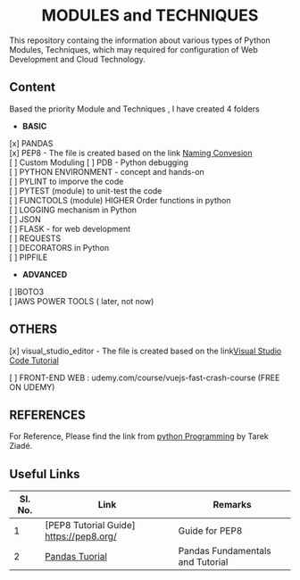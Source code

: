 <h1 align ="Center"> MODULES and TECHNIQUES </h1>


This repository containg the information about various types of Python Modules, Techniques, which may required for configuration of Web Development and Cloud Technology. <br />

## Content

Based the priority Module and Techniques , I have created 4 folders 

* **BASIC**

[x] PANDAS  <br />
[x] PEP8 - The file is created based on the link [Naming Convesion](https://www.youtube.com/watch?v=Sm0wwmEwqpI&fbclid=IwAR1Q78KGJyPS1arHwc0NGT6LFX1mYiZ54Km5jFhaAyCM6PCQXLnhcTr_F6g) <br />
[ ] Custom Moduling
[ ] PDB - Python debugging <br />
[ ] PYTHON ENVIRONMENT - concept and hands-on <br />
[ ] PYLINT to imporve the code <br />
[ ] PYTEST (module) to unit-test the code <br />
[ ] FUNCTOOLS (module) HIGHER Order functions in python <br />
[ ] LOGGING mechanism in Python <br />
[ ] JSON <br />
[ ] FLASK - for web development <br />
[ ] REQUESTS  <br />
[ ] DECORATORS in Python <br />
[ ] PIPFILE

* **ADVANCED**

[ ]BOTO3<br />
[ ]AWS POWER TOOLS ( later, not now)

## OTHERS

[x] visual_studio_editor - The file is created based on the link[Visual Studio Code Tutorial](https://www.udemy.com/course/learn-visual-studio-code/learn/lecture/12524810#overview)

[ ] FRONT-END WEB : udemy.com/course/vuejs-fast-crash-course (FREE ON UDEMY)
 
## REFERENCES

For Reference, Please find the link from [python Programming](https://edu.heibai.org/Expert_Python_Programming.pdf) by Tarek Ziadé.

##  Useful Links

| **Sl. No.** | **Link** | **Remarks** |
----------|--------------|--------------
1|[PEP8 Tutorial Guide] https://pep8.org/ | Guide for PEP8 |
2| [Pandas Tuorial](https://www.youtube.com/watch?v=UB3DE5Bgfx4)| Pandas Fundamentals and Tutorial |


